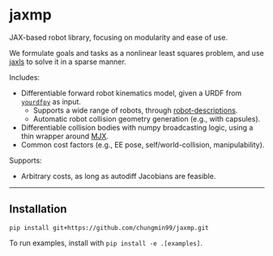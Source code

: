 # jaxmp

JAX-based robot library, focusing on modularity and ease of use.

We formulate goals and tasks as a nonlinear least squares problem, and use [jaxls](https://github.com/brentyi/jaxls) to solve it in a sparse manner.

Includes:
- Differentiable forward robot kinematics model, given a URDF from [`yourdfpy`](https://github.com/clemense/yourdfpy/tree/main) as input.
  - Supports a wide range of robots, through [robot-descriptions](https://github.com/robot-descriptions/robot_descriptions.py).
  - Automatic robot collision geometry generation (e.g., with capsules).
- Differentiable collision bodies with numpy broadcasting logic, using a thin wrapper around [MJX](https://mujoco.readthedocs.io/en/stable/mjx.html). 
- Common cost factors (e.g., EE pose, self/world-collision, manipulability).

Supports:
- Arbitrary costs, as long as autodiff Jacobians are feasible.

  
---

## Installation
```
pip install git+https://github.com/chungmin99/jaxmp.git
```

To run examples, install with `pip install -e .[examples]`.
